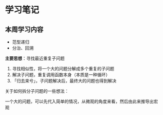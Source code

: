 # 学习笔记

## 本周学习内容

* 范型递归
* 分治、回溯

**主要思想**：寻找最近重复子问题

1. 寻找相似性，将一个大的问题分解成多个重复的子问题
2. 解决子问题，重复调用函数本身（本质是一种循环）
3. 「归去来兮」，子问题解决后，最终大的问题也得到解决


关于如何拆分子问题的一些想法：

一个大的问题，可以先代入简单的情况，从微观的角度来看，然后由此来推导出宏观


